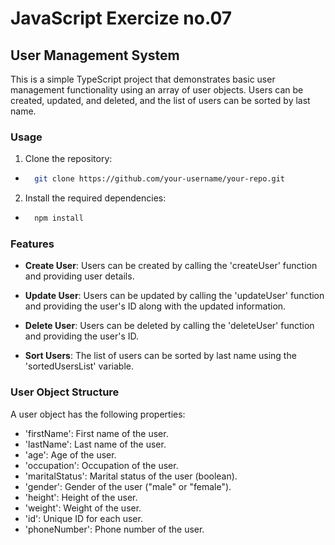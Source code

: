 # JavaScript Exercize no.07
## User Management System

This is a simple TypeScript project that demonstrates basic user management functionality using an array of user objects. Users can be created, updated, and deleted, and the list of users can be sorted by last name.

### Usage

1. Clone the repository:
- ```bash
    git clone https://github.com/your-username/your-repo.git

2. Install the required dependencies:
- ```bash
    npm install

### Features

- **Create User**: Users can be created by calling the 'createUser' function and providing user details.

- **Update User**: Users can be updated by calling the 'updateUser' function and providing the user's ID along with the updated information.

- **Delete User**: Users can be deleted by calling the 'deleteUser' function and providing the user's ID.

- **Sort Users**: The list of users can be sorted by last name using the 'sortedUsersList' variable.

### User Object Structure
A user object has the following properties:

- 'firstName': First name of the user.
- 'lastName': Last name of the user.
- 'age': Age of the user.
- 'occupation': Occupation of the user.
- 'maritalStatus': Marital status of the user (boolean).
- 'gender': Gender of the user ("male" or "female").
- 'height': Height of the user.
- 'weight': Weight of the user.
- 'id': Unique ID for each user.
- 'phoneNumber': Phone number of the user.